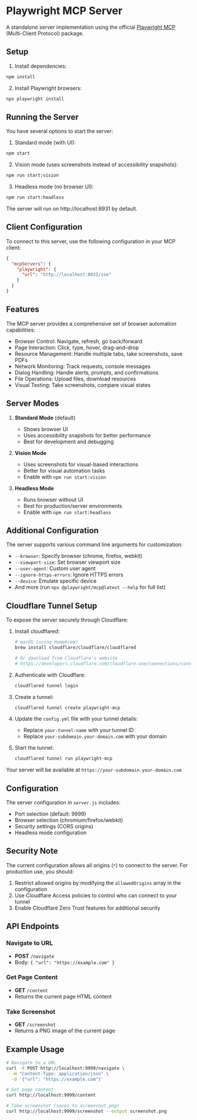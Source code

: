 # Playwright MCP Server

A standalone server implementation using the official [Playwright MCP](https://github.com/microsoft/playwright-mcp) (Multi-Client Protocol) package.

## Setup

1. Install dependencies:
```bash
npm install
```

2. Install Playwright browsers:
```bash
npx playwright install
```

## Running the Server

You have several options to start the server:

1. Standard mode (with UI):
```bash
npm start
```

2. Vision mode (uses screenshots instead of accessibility snapshots):
```bash
npm run start:vision
```

3. Headless mode (no browser UI):
```bash
npm run start:headless
```

The server will run on http://localhost:8931 by default.

## Client Configuration

To connect to this server, use the following configuration in your MCP client:

```json
{
  "mcpServers": {
    "playwright": {
      "url": "http://localhost:8931/sse"
    }
  }
}
```

## Features

The MCP server provides a comprehensive set of browser automation capabilities:

- Browser Control: Navigate, refresh, go back/forward
- Page Interaction: Click, type, hover, drag-and-drop
- Resource Management: Handle multiple tabs, take screenshots, save PDFs
- Network Monitoring: Track requests, console messages
- Dialog Handling: Handle alerts, prompts, and confirmations
- File Operations: Upload files, download resources
- Visual Testing: Take screenshots, compare visual states

## Server Modes

1. **Standard Mode** (default)
   - Shows browser UI
   - Uses accessibility snapshots for better performance
   - Best for development and debugging

2. **Vision Mode**
   - Uses screenshots for visual-based interactions
   - Better for visual automation tasks
   - Enable with `npm run start:vision`

3. **Headless Mode**
   - Runs browser without UI
   - Best for production/server environments
   - Enable with `npm run start:headless`

## Additional Configuration

The server supports various command line arguments for customization:

- `--browser`: Specify browser (chrome, firefox, webkit)
- `--viewport-size`: Set browser viewport size
- `--user-agent`: Custom user agent
- `--ignore-https-errors`: Ignore HTTPS errors
- `--device`: Emulate specific device
- And more (run `npx @playwright/mcp@latest --help` for full list)

## Cloudflare Tunnel Setup

To expose the server securely through Cloudflare:

1. Install cloudflared:
   ```bash
   # macOS (using Homebrew)
   brew install cloudflare/cloudflare/cloudflared
   
   # Or download from Cloudflare's website
   # https://developers.cloudflare.com/cloudflare-one/connections/connect-apps/install-and-setup/installation
   ```

2. Authenticate with Cloudflare:
   ```bash
   cloudflared tunnel login
   ```

3. Create a tunnel:
   ```bash
   cloudflared tunnel create playwright-mcp
   ```

4. Update the `config.yml` file with your tunnel details:
   - Replace `your-tunnel-name` with your tunnel ID
   - Replace `your-subdomain.your-domain.com` with your domain

5. Start the tunnel:
   ```bash
   cloudflared tunnel run playwright-mcp
   ```

Your server will be available at `https://your-subdomain.your-domain.com`

## Configuration

The server configuration in `server.js` includes:

- Port selection (default: 9999)
- Browser selection (chromium/firefox/webkit)
- Security settings (CORS origins)
- Headless mode configuration

## Security Note

The current configuration allows all origins (`*`) to connect to the server. For production use, you should:
1. Restrict allowed origins by modifying the `allowedOrigins` array in the configuration
2. Use Cloudflare Access policies to control who can connect to your tunnel
3. Enable Cloudflare Zero Trust features for additional security

## API Endpoints

### Navigate to URL
- **POST** `/navigate`
- Body: `{ "url": "https://example.com" }`

### Get Page Content
- **GET** `/content`
- Returns the current page HTML content

### Take Screenshot
- **GET** `/screenshot`
- Returns a PNG image of the current page

## Example Usage

```bash
# Navigate to a URL
curl -X POST http://localhost:9999/navigate \
  -H "Content-Type: application/json" \
  -d '{"url": "https://example.com"}'

# Get page content
curl http://localhost:9999/content

# Take screenshot (saves to screenshot.png)
curl http://localhost:9999/screenshot --output screenshot.png
``` 